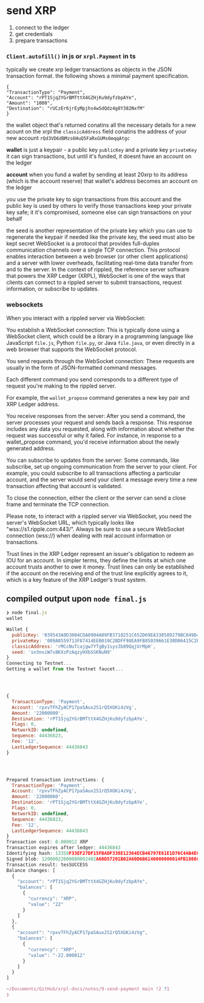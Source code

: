 # send XRP

1.  connect to the ledger
2.  get credentials
3.  prepare transactions

###  `Client.autofill()` in js or `xrpl.Payment` in ts

typically we create xrp ledger transactions as objects in the JSON transaction format.  the following shows a minimal payment specification.

```
{
"TransactionType": "Payment",
"Account": "rPT1Sjq2YGrBMTttX4GZHjKu9dyfzbpAYe",
"Amount": "1000",
"Destination": "rUCzEr6jrEyMpjhs4wSdQdz4g8Y382NxfM"
}
```

the wallet object that's returned conatins all the necessary details for a new acount on the xrpl 
the `classicAddress` field conatins the address of your new account `rQd3VD6dBMzs6HuQ5FaRxGUMs6mqqAtgc`

**wallet** is just a keypair - a public key `publicKey` and a private key `privateKey`
it can sign transactions, but until it's funded, it doesnt have an account on the ledger

**account** when you fund a wallet by sending at least 20xrp to its address (which is the account reserve)
that wallet's address becomes an account on the ledger

you use the private key to sign transactions from this account and the public key is used by others to verify those transactions
keep your private key safe; it it's compromised, someone else can sign transactions on your behalf

the seed is another representation of the private key which you can use to regenerate the keypair if needed
like the private key, the seed must also be kept secret
WebSocket is a protocol that provides full-duplex communication channels over a single TCP connection. This protocol enables interaction between a web browser (or other client applications) and a server with lower overheads, facilitating real-time data transfer from and to the server.
In the context of rippled, the reference server software that powers the XRP Ledger (XRPL), WebSocket is one of the ways that clients can connect to a rippled server to submit transactions, request information, or subscribe to updates.

###  websockets

When you interact with a rippled server via WebSocket:

You establish a WebSocket connection: This is typically done using a WebSocket client, which could be a library in a programming language like JavaScript `file.js`, Python `file.py`, or Java `file.java`, or even directly in a web browser that supports the WebSocket protocol.

You send requests through the WebSocket connection: These requests are usually in the form of JSON-formatted command messages. 

Each different command you send corresponds to a different type of request you're making to the rippled server. 

For example, the `wallet_propose` command generates a new key pair and XRP Ledger address.

You receive responses from the server: After you send a command, the server processes your request and sends back a response. This response includes any data you requested, along with information about whether the request was successful or why it failed. For instance, in response to a wallet_propose command, you'd receive information about the newly generated address.

You can subscribe to updates from the server: Some commands, like subscribe, set up ongoing communication from the server to your client. For example, you could subscribe to all transactions affecting a particular account, and the server would send your client a message every time a new transaction affecting that account is validated.

To close the connection, either the client or the server can send a close frame and terminate the TCP connection.

Please note, to interact with a rippled server via WebSocket, you need the server's WebSocket URL, which typically looks like "wss://s1.ripple.com:443/". Always be sure to use a secure WebSocket connection (wss://) when dealing with real account information or transactions.

Trust lines in the XRP Ledger represent an issuer's obligation to redeem an IOU for an account. In simpler terms, they define the limits at which one account trusts another to owe it money. Trust lines can only be established if the account on the receiving end of the trust line explicitly agrees to it, which is a key feature of the XRP Ledger's trust system.

##  compiled output upon `node final.js`

```JavaScript
❯ node final.js
wallet

Wallet {
  publicKey: '039543A0D3004CDA0904A09FB3710251C652D69EA338589279BC849D47A7B019A1',
  privateKey: '009A8559713F87414EEB019C2BDFF98EA9FB85039661E30D06415C2E4C9E086DED',
  classicAddress: 'rMCcNuTcajgw7YTgBy1sys3b89QqjUrMpH',
  seed: 'sn3nxiW7v8KXzPzAqzyHXbSSKNuN9'
}
Connecting to Testnet...
Getting a wallet from the Testnet faucet...




{
  TransactionType: 'Payment',
  Account: 'rpxvTFhZyACP17paSAux2S1rQ5XGKi4zVg',
  Amount: '22000000',
  Destination: 'rPT1Sjq2YGrBMTttX4GZHjKu9dyfzbpAYe',
  Flags: 0,
  NetworkID: undefined,
  Sequence: 44436823,
  Fee: '12',
  LastLedgerSequence: 44436843
}




Prepared transaction instructions: {
  TransactionType: 'Payment',
  Account: 'rpxvTFhZyACP17paSAux2S1rQ5XGKi4zVg',
  Amount: '22000000',
  Destination: 'rPT1Sjq2YGrBMTttX4GZHjKu9dyfzbpAYe',
  Flags: 0,
  NetworkID: undefined,
  Sequence: 44436823,
  Fee: '12',
  LastLedgerSequence: 44436843
}
Transaction cost: 0.000012 XRP
Transaction expires after ledger: 44436843
Identifying hash: 13358F33EF27DF15FBADF338E12364ECB46797E61E1D76C4AB4E6692FC767077
Signed blob: 12000022000000002402A60D57201B02A60D6B6140000000014FB18068400000000000000C7321ED76F22F3DE8E390BC7D6DE43CF63D1D372A615CC7523BBB5D006981463F5258A974407A329AF63445B704361FE10EF039E224463EFFA018BD1CCC132BB951469F260982C25AD5A92A841678E7DC07181B18E845D15FCD269E206F80DBB729864EF30A8114158BA1B952F198E7690C766831E6F38DD071B3468314F667B0CA50CC7709A220B0561B85E53A48461FA8
Transaction result: tesSUCCESS
Balance changes: [
  {
    "account": "rPT1Sjq2YGrBMTttX4GZHjKu9dyfzbpAYe",
    "balances": [
      {
        "currency": "XRP",
        "value": "22"
      }
    ]
  },
  {
    "account": "rpxvTFhZyACP17paSAux2S1rQ5XGKi4zVg",
    "balances": [
      {
        "currency": "XRP",
        "value": "-22.000012"
      }
    ]
  }
]

~/Documents/GitHub/xrpl-docs/notes/9-send-payment main !2 ?1                             14s 10:14:09 AM
❯
```






